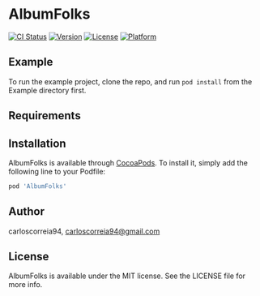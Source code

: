 # AlbumFolks

[![CI Status](http://img.shields.io/travis/carloscorreia94/AlbumFolks.svg?style=flat)](https://travis-ci.org/carloscorreia94/AlbumFolks)
[![Version](https://img.shields.io/cocoapods/v/AlbumFolks.svg?style=flat)](http://cocoapods.org/pods/AlbumFolks)
[![License](https://img.shields.io/cocoapods/l/AlbumFolks.svg?style=flat)](http://cocoapods.org/pods/AlbumFolks)
[![Platform](https://img.shields.io/cocoapods/p/AlbumFolks.svg?style=flat)](http://cocoapods.org/pods/AlbumFolks)

## Example

To run the example project, clone the repo, and run `pod install` from the Example directory first.

## Requirements

## Installation

AlbumFolks is available through [CocoaPods](http://cocoapods.org). To install
it, simply add the following line to your Podfile:

```ruby
pod 'AlbumFolks'
```

## Author

carloscorreia94, carloscorreia94@gmail.com

## License

AlbumFolks is available under the MIT license. See the LICENSE file for more info.
